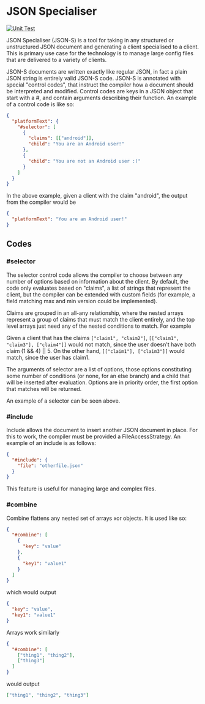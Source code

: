 # JSON Specialiser
[![Unit Test](https://github.com/BenMMcLean/JSON-Specialiser/actions/workflows/unit.yml/badge.svg)](https://github.com/BenMMcLean/JSON-Specialiser/actions/workflows/unit.yml)

JSON Specialiser (JSON-S) is a tool for taking in any structured
or unstructured JSON document and generating a client specialised
to a client. This is primary use case for the technology is to
manage large config files that are delivered to a variety of 
clients.

JSON-S documents are written exactly like regular JSON, in fact
a plain JSON string is entirely valid JSON-S code. JSON-S is
annotated with special "control codes", that instruct the compiler
how a document should be interpreted and modified. Control codes
are keys in a JSON object that start with a #, and contain 
arguments describing their function. An example of a control code
is like so:
```json
{
  "platformText": {
    "#selector": [
      {
        "claims": [["android"]],
        "child": "You are an Android user!"
      },
      {
        "child": "You are not an Android user :("
      }
    ]
  }
}
```

In the above example, given a client with the claim "android", the
output from the compiler would be
```json
{
  "platformText": "You are an Android user!"
}
```

## Codes
### #selector
The selector control code allows the compiler to choose between
any number of options based on information about the client. By
default, the code only evaluates based on "claims", a list of
strings that represent the client, but the compiler can be extended
with custom fields (for example, a field matching max and min
version could be implemented).

Claims are grouped in an all-any relationship, where the nested
arrays represent a group of claims that must match the client entirely,
and the top level arrays just need any of the nested conditions to 
match. For example

Given a client that has the claims `["claim1", "claim2"]`, 
`[["claim1", "claim3"], ["claim4"]]` would not match, since the user 
doesn't have both claim (1 && 4) || 5. On the other hand, 
`[["claim1"], ["claim3"]]` would match, since the user has claim1.

The arguments of selector are a list of options, those options
constituting some number of conditions (or none, for an else branch)
and a child that will be inserted after evaluation. Options are in
priority order, the first option that matches will be returned.

An example of a selector can be seen above.

### #include
Include allows the document to insert another JSON document in place.
For this to work, the compiler must be provided a FileAccessStrategy.
An example of an include is as follows:
```json
{
  "#include": {
    "file": "otherfile.json"
  }
}
```

This feature is useful for managing large and complex files.

### #combine
Combine flattens any nested set of arrays xor objects. It is used like
so:
```json
{
  "#combine": [
    {
      "key": "value"
    },
    {
      "key1": "value1"
    }
  ]
}
```
which would output

```json
{
  "key": "value",
  "key1": "value1"
}
```

Arrays work similarly
```json
{
  "#combine": [
    ["thing1", "thing2"],
    ["thing3"]
  ]
}
```
would output
```json
["thing1", "thing2", "thing3"]
```